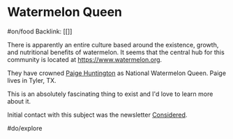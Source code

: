 # Watermelon Queen
#on/food 
Backlink: [[]]

There is apparently an entire culture based around the existence, growth, and nutritional benefits of watermelon. It seems that the central hub for this community is located at https://www.watermelon.org. 

They have crowned [Paige Huntington](https://www.instagram.com/nationalwatermelonqueen/?hl=en) as National Watermelon Queen. Paige lives in Tyler, TX. 

This is an absolutely fascinating thing to exist and I'd love to learn more about it.

Initial contact with this subject was the newsletter [Considered](https://considered.substack.com/people/109180-jared-gordon).

#do/explore 